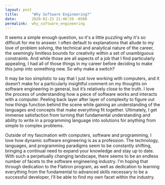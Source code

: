 ```yaml
---
layout: post
title:      "Why Software Engineering?"
date:       2020-02-23 21:48:59 -0500
permalink:  why_software_engineering
---
```



It seems a simple enough question, so it's a little puzzling why it's so difficult for me to answer. I often default to explanations that allude to my love of problem solving, the technical and analytical nature of the career, the seemingly limitless bounds for creativity within a set of unambiguous constraints. And while those are all aspects of a job that I find particularly appealing, I had all of those things in my career before deciding to make this jump into something new. So why make a switch?

It may be too simplistic to say that I just love working with computers, and it doesn’t make for a particularly insightful comment on my thoughts on software engineering in general, but it’s relatively close to the truth. I love the process of understanding how a piece of software works and interacts with a computer. Peeling back layer after layer of complexity to figure out how things function behind the scene while gaining an understanding of the languages and concepts that make everything fit together. Ultimately, I get immense satisfaction from turning that fundamental understanding and ability to write in a programming language into solutions for anything from simple to complex problems.

Outside of my fascination with computers, software and programming, I love how dynamic software engineering is as a profession. The technology, languages, and programming paradigms seem to be constantly shifting, bringing a continual need to expand your knowledge and stay up to date. With such a perpetually changing landscape, there seems to be an endless number of facets to the software engineering industry. I’m hoping that through dedication to the Flatiron program, as well as dedication to learning everything from the fundamental to advanced skills necessary to be a successful developer, I’ll be able to find my own facet within the industry.


